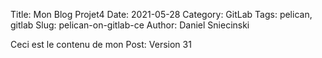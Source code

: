 Title: Mon Blog Projet4
Date: 2021-05-28
Category: GitLab
Tags: pelican, gitlab
Slug: pelican-on-gitlab-ce
Author: Daniel Sniecinski


Ceci est le contenu de mon Post:
Version 31 
